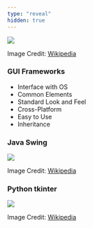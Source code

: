 ```yaml
---
type: "reveal"
hidden: true
---
```

<section>
    <img class="plain stretch" src="/images/410_9_screens.svg">
    <p class="imagecredit">Image Credit: <a href="https://commons.wikimedia.org/w/index.php?title=File:Vector_Video_Standards8.svg&oldid=515853421">Wikipedia</a></p>
</section>
<section>
    <h3>GUI Frameworks</h3>
    <ul>
        <li>Interface with OS</li>
        <li>Common Elements</li>
        <li>Standard Look and Feel</li>
        <li>Cross-Platform</li>
        <li>Easy to Use</li>
        <li>Inheritance</li>
    </ul>
</section>
<section>
    <h3>Java Swing</h3>
    <img class="plain stretch" src="/images/410_9_swing.png">
    <p class="imagecredit">Image Credit: <a href="https://commons.wikimedia.org/w/index.php?title=File:Gui-widgets.png&oldid=458387263">Wikipedia</a></p>
</section>
<section>
    <h3>Python tkinter</h3>
    <img class="plain stretch" src="/images/410_9_tk.png">
    <p class="imagecredit">Image Credit: <a href="https://commons.wikimedia.org/w/index.php?title=File:Tk-Demo_using_Tk_8.6.6_on_Windows_10,_November_2016.png&oldid=475248301">Wikipedia</a></p>
</section>